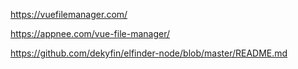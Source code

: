 https://vuefilemanager.com/

https://appnee.com/vue-file-manager/

https://github.com/dekyfin/elfinder-node/blob/master/README.md